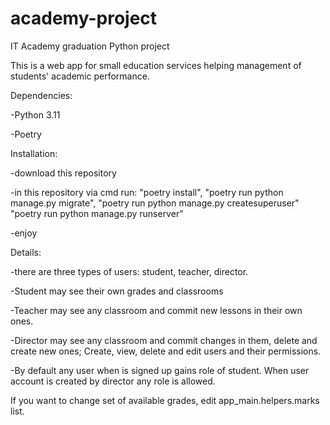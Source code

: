 # academy-project
IT Academy graduation Python project

This is a web app for small education services helping management of students' academic performance.


Dependencies:

-Python 3.11

-Poetry


Installation:

-download this repository

-in this repository via cmd run:
"poetry install",
"poetry run python manage.py migrate",
"poetry run python manage.py createsuperuser"
"poetry run python manage.py runserver"

-enjoy


Details:

-there are three types of users:
student, teacher, director.

-Student may see their own grades and classrooms

-Teacher may see any classroom and commit new lessons in their own ones.

-Director may see any classroom and commit changes in them, delete and create new ones; Create, view, delete and edit users and their permissions.

-By default any user when is signed up gains role of student. When user account is created by director any role is allowed.


If you want to change set of available grades, edit app_main.helpers.marks list.
